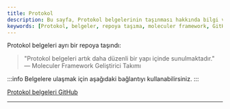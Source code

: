 ```yaml
---
title: Protokol
description: Bu sayfa, Protokol belgelerinin taşınması hakkında bilgi vermektedir. Daha fazla bilgi için resmi depoya erişebilirsiniz.
keywords: [Protokol, belgeler, repoya taşıma, moleculer framework, GitHub]
---
```


Protokol belgeleri ayrı bir repoya taşındı:

> "Protokol belgeleri artık daha düzenli bir yapı içinde sunulmaktadır."  
— Moleculer Framework Geliştirici Takımı

:::info 
Belgelere ulaşmak için aşağıdaki bağlantıyı kullanabilirsiniz.
:::

[Protokol belgeleri GitHub](https://github.com/moleculer-framework/protocol)

--- 